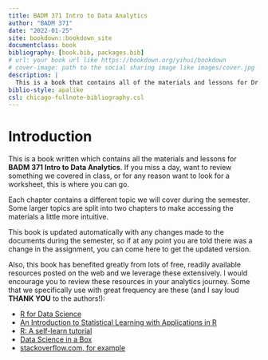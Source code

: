 ```yaml
--- 
title: BADM 371 Intro to Data Analytics
author: "BADM 371"
date: "2022-01-25"
site: bookdown::bookdown_site
documentclass: book
bibliography: [book.bib, packages.bib]
# url: your book url like https://bookdown.org/yihui/bookdown
# cover-image: path to the social sharing image like images/cover.jpg
description: |
  This is a book that contains all of the materials and lessons for Dr. Turner's data analytics one course.
biblio-style: apalike
csl: chicago-fullnote-bibliography.csl
---
```


# Introduction

This is a book written which contains all the materials and lessons for **BADM 371 Intro to Data Analytics**. If you miss a day, want to review something we covered in class, or for any reason want to look for a worksheet, this is where you can go. 

Each chapter contains a different topic we will cover during the semester. Some larger topics are split into two chapters to make accessing the materials a little more intuitive. 

This book is updated automatically with any changes made to the documents during the semester, so if at any point you are told there was a change in the assignment, you can come here to get the updated version.

Also, this book has benefited greatly from lots of free, readily available resources posted on the web and we leverage these extensively.  I would encourage you to review these resources in your analytics journey.  Some that we specifically use with great frequency are these (and I say loud **THANK YOU** to the authors!):

- [R for Data Science](https://r4ds.had.co.nz/)
- [An Introduction to Statistical Learning with Applications in R](https://trevorhastie.github.io/ISLR/)
- [R: A self-learn tutorial](https://gsp.humboldt.edu/olm/R/Tutorials/BestFirstRTutorial.pdf)
- [Data Science in a Box](https://datasciencebox.org/)
- [stackoverflow.com, for example](https://stackoverflow.com/questions/4862178/remove-rows-with-all-or-some-nas-missing-values-in-data-frame?rq=1)




